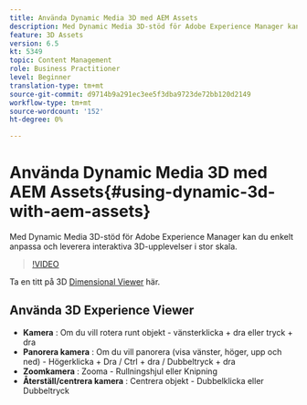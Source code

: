 ```yaml
---
title: Använda Dynamic Media 3D med AEM Assets
description: Med Dynamic Media 3D-stöd för Adobe Experience Manager kan du enkelt anpassa och leverera interaktiva 3D-baserade upplevelser i stor skala
feature: 3D Assets
version: 6.5
kt: 5349
topic: Content Management
role: Business Practitioner
level: Beginner
translation-type: tm+mt
source-git-commit: d9714b9a291ec3ee5f3dba9723de72bb120d2149
workflow-type: tm+mt
source-wordcount: '152'
ht-degree: 0%

---
```



# Använda Dynamic Media 3D med AEM Assets{#using-dynamic-3d-with-aem-assets}

Med Dynamic Media 3D-stöd för Adobe Experience Manager kan du enkelt anpassa och leverera interaktiva 3D-upplevelser i stor skala.

>[!VIDEO](https://video.tv.adobe.com/v/35156/?quality=9&learn=on)

Ta en titt på 3D [Dimensional Viewer](http://s7d1.scene7.com/s7viewers/html5/DimensionalViewer.html?asset=DynamicmediaNA1/canBlue-2&amp;config=DynamicmediaNA1/Dimensional&amp;serverUrl=http://s7d1.scene7.com/is/image/&amp;contenturl=http://s7d1.scene7.com/is/content/) här.


## Använda 3D Experience Viewer

* **Kamera** : Om du vill rotera runt objekt - vänsterklicka + dra eller tryck + dra
* **Panorera kamera** : Om du vill panorera (visa vänster, höger, upp och ned) - Högerklicka + Dra / Ctrl + dra / Dubbeltryck + dra
* **Zoomkamera** : Zooma - Rullningshjul eller Knipning
* **Återställ/centrera kamera** : Centrera objekt - Dubbelklicka eller Dubbeltryck